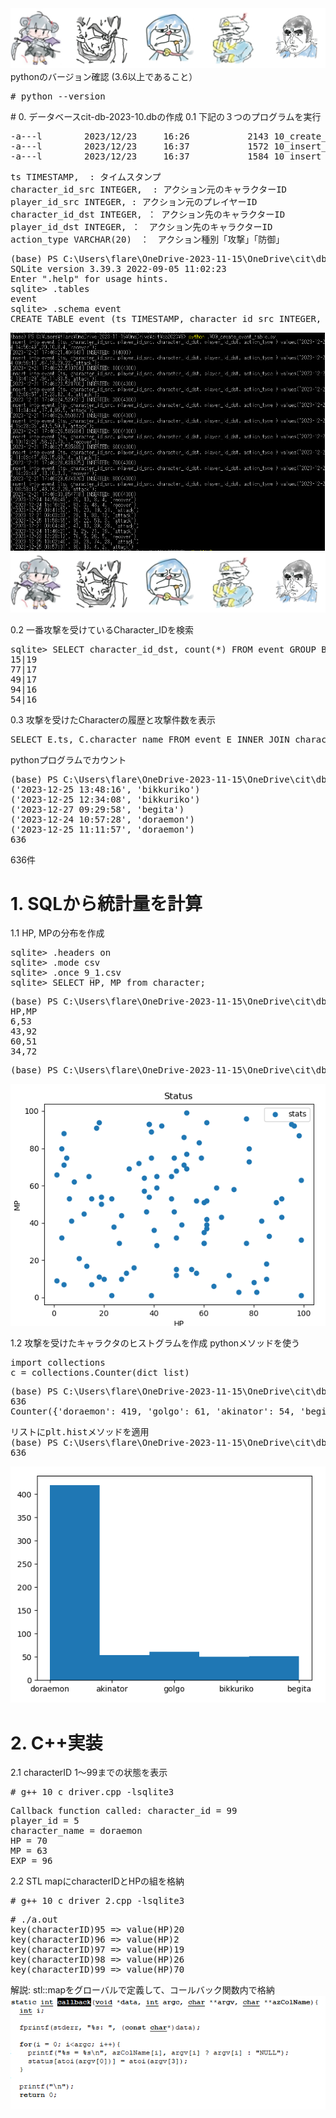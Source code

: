 <img src="characters.png">
pythonのバージョン確認 (3.6以上であること）
<pre>
# python --version                                                                                                                                                                                  Python 3.6.3
</pre>
# 0. データベースcit-db-2023-10.dbの作成
0.1 下記の３つのプログラムを実行
<pre>
-a---l        2023/12/23     16:26           2143 10_create_event_table.py
-a---l        2023/12/23     16:37           1572 10_insert_character_repeat_weighted.py
-a---l        2023/12/23     16:37           1584 10_insert_player_repeat.py
</pre>
<pre>
ts TIMESTAMP,  : タイムスタンプ
character_id_src INTEGER,  : アクション元のキャラクターID
player_id_src INTEGER, : アクション元のプレイヤーID
character_id_dst INTEGER, ： アクション先のキャラクターID
player_id_dst INTEGER, ：　アクション先のキャラクターID
action_type VARCHAR(20)　：　アクション種別「攻撃」「防御」
</pre>
<pre>
(base) PS C:\Users\flare\OneDrive-2023-11-15\OneDrive\cit\db2023\9> .\sqlite3.exe .\cit-db-2023-09.db
SQLite version 3.39.3 2022-09-05 11:02:23
Enter ".help" for usage hints.
sqlite> .tables
event
sqlite> .schema event
CREATE TABLE event (ts TIMESTAMP, character_id_src INTEGER, player_id_src INTEGER, character_id_dst INTEGER, player_id_dst INTEGER, action_type VARCHAR(20));
</pre>

<img src="createEvent.png">

<img src="characters.png">

0.2 一番攻撃を受けているCharacter_IDを検索
<pre>
sqlite> SELECT character_id_dst, count(*) FROM event GROUP BY character_id_dst ORDER BY COUNT(*) DESC LIMIT 5;
15|19
77|17
49|17
94|16
54|16
</pre>

0.3 攻撃を受けたCharacterの履歴と攻撃件数を表示
<pre>
SELECT E.ts, C.character_name FROM event E INNER JOIN character C ON E.character_id_dst == C.character_id WHERE E.action_type == \'attack\'
</pre>
pythonプログラムでカウント
<pre>
(base) PS C:\Users\flare\OneDrive-2023-11-15\OneDrive\cit\db2023\9> python .\09_select_01.py
('2023-12-25 13:48:16', 'bikkuriko')
('2023-12-25 12:34:08', 'bikkuriko')
('2023-12-27 09:29:58', 'begita')
('2023-12-24 10:57:28', 'doraemon')
('2023-12-25 11:11:57', 'doraemon')
636
</pre>
636件

# 1. SQLから統計量を計算
1.1 HP, MPの分布を作成
<pre>
sqlite> .headers on
sqlite> .mode csv
sqlite> .once 9_1.csv
sqlite> SELECT HP, MP from character;
</pre>
<pre>
(base) PS C:\Users\flare\OneDrive-2023-11-15\OneDrive\cit\db2023\9> head -n 5 .\9_1.csv
HP,MP
6,53
43,92
60,51
34,72
</pre>
<pre>
(base) PS C:\Users\flare\OneDrive-2023-11-15\OneDrive\cit\db2023\9> python .\09_scatter_HP_MP_2.py
</pre>
<img src="HPMP.png">

1.2 攻撃を受けたキャラクタのヒストグラムを作成
pythonメソッドを使う
<pre>
import collections
c = collections.Counter(dict_list)
</pre>
<pre>
(base) PS C:\Users\flare\OneDrive-2023-11-15\OneDrive\cit\db2023\9> python .\09_select_02.py
636
Counter({'doraemon': 419, 'golgo': 61, 'akinator': 54, 'begita': 52, 'bikkuriko': 50})
</pre>
<pre>
リストにplt.histメソッドを適用
(base) PS C:\Users\flare\OneDrive-2023-11-15\OneDrive\cit\db2023\9> python .\09_hist_01.py
636
</pre>
<img src="hist.png">

# 2. C++実装

2.1 characterID 1～99までの状態を表示
<pre>
# g++ 10_c_driver.cpp -lsqlite3 
</pre>
<pre>
Callback function called: character_id = 99
player_id = 5
character_name = doraemon
HP = 70
MP = 63
EXP = 96
</pre>

2.2 STL mapにcharacterIDとHPの組を格納
<pre>
# g++ 10_c_driver_2.cpp -lsqlite3
</pre>
<pre>
# ./a.out 
key(characterID)95 => value(HP)20
key(characterID)96 => value(HP)2
key(characterID)97 => value(HP)19
key(characterID)98 => value(HP)26
key(characterID)99 => value(HP)70
</pre>
解説: stl::mapをグローバルで定義して、コールバック関数内で格納
<img src="callback.png">


